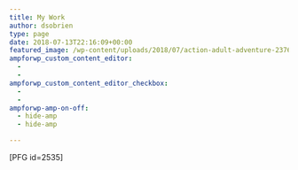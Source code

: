```yaml
---
title: My Work
author: dsobrien
type: page
date: 2018-07-13T22:16:09+00:00
featured_image: /wp-content/uploads/2018/07/action-adult-adventure-237697.jpg
ampforwp_custom_content_editor:
  - 
  - 
ampforwp_custom_content_editor_checkbox:
  - 
  - 
ampforwp-amp-on-off:
  - hide-amp
  - hide-amp

---
```

[PFG id=2535]